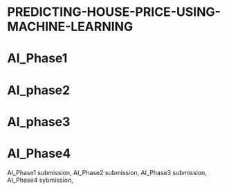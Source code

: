 # PREDICTING-HOUSE-PRICE-USING-MACHINE-LEARNING
# AI_Phase1
# AI_phase2
# AI_phase3
# AI_Phase4
AI_Phase1 submission,
AI_Phase2 submission,
AI_Phase3 submission,
AI_Phase4 sybmission,
